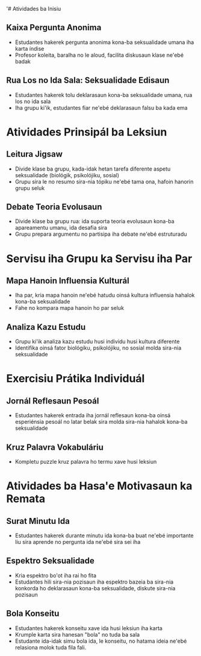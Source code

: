 '# Atividades ba Inisiu

## Kaixa Pergunta Anonima
- Estudantes hakerek pergunta anonima kona-ba seksualidade umana iha karta índise
- Profesor koleita, baralha no le aloud, facilita diskusaun klase ne'ebé badak

## Rua Los no Ida Sala: Seksualidade Edisaun
- Estudantes hakerek tolu deklarasaun kona-ba seksualidade umana, rua los no ida sala
- Iha grupu ki'ik, estudantes fiar ne'ebé deklarasaun falsu ba kada ema

# Atividades Prinsipál ba Leksiun

## Leitura Jigsaw
- Divide klase ba grupu, kada-idak hetan tarefa diferente aspetu seksualidade (biológik, psikolójiku, sosial)
- Grupu sira le no resumo sira-nia tópiku ne'ebé tama ona, hafoin hanorin grupu seluk

## Debate Teoria Evolusaun
- Divide klase ba grupu rua: ida suporta teoria evolusaun kona-ba apareamentu umanu, ida desafia sira
- Grupu prepara argumentu no partisipa iha debate ne'ebé estruturadu

# Servisu iha Grupu ka Servisu iha Par

## Mapa Hanoin Influensia Kulturál
- Iha par, kria mapa hanoin ne'ebé hatudu oinsá kultura influensia hahalok kona-ba seksualidade
- Fahe no kompara mapa hanoin ho par seluk

## Analiza Kazu Estudu
- Grupu ki'ik analiza kazu estudu husi individu husi kultura diferente
- Identifika oinsá fator biológiku, psikolójiku, no sosial molda sira-nia seksualidade

# Exercisiu Prátika Individuál

## Jornál Reflesaun Pesoál
- Estudantes hakerek entrada iha jornál reflesaun kona-ba oinsá esperiénsia pesoál no latar belak sira molda sira-nia hahalok kona-ba seksualidade

## Kruz Palavra Vokabuláriu
- Kompletu puzzle kruz palavra ho termu xave husi leksiun

# Atividades ba Hasa'e Motivasaun ka Remata

## Surat Minutu Ida
- Estudantes hakerek durante minutu ida kona-ba buat ne'ebé importante liu sira aprende no pergunta ida ne'ebé sira sei iha

## Espektro Seksualidade
- Kria espektro bo'ot iha rai ho fita
- Estudantes hili sira-nia pozisaun iha espektro bazeia ba sira-nia konkorda ho deklarasaun kona-ba seksualidade, diskute sira-nia pozisaun

## Bola Konseitu
- Estudantes hakerek konseitu xave ida husi leksiun iha karta
- Krumple karta sira hanesan "bola" no tuda ba sala
- Estudante ida-idak simu bola ida, le konseitu, no hatama ideia ne'ebé relasiona molok tuda fila fali.